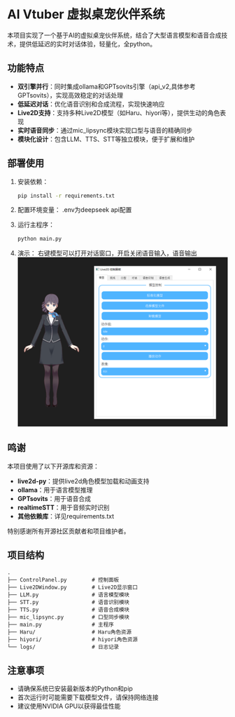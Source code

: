 # AI Vtuber 虚拟桌宠伙伴系统

本项目实现了一个基于AI的虚拟桌宠伙伴系统，结合了大型语言模型和语音合成技术，提供低延迟的实时对话体验，轻量化，全python。

## 功能特点

- **双引擎并行**：同时集成ollama和GPTsovits引擎（api_v2,具体参考GPTsovits），实现高效稳定的对话处理
- **低延迟对话**：优化语音识别和合成流程，实现快速响应
- **Live2D支持**：支持多种Live2D模型（如Haru、hiyori等），提供生动的角色表现
- **实时语音同步**：通过mic_lipsync模块实现口型与语音的精确同步
- **模块化设计**：包含LLM、TTS、STT等独立模块，便于扩展和维护

## 部署使用

1. 安装依赖：
   ```bash
   pip install -r requirements.txt
   ```

2. 配置环境变量：
   .env为deepseek api配置

3. 运行主程序：
   ```bash
   python main.py
   ```
4. 演示：
   右键模型可以打开对话窗口，开启关闭语音输入，语音输出
   ![主界面和模型显示](./assets/主界面和模型显示.png)



## 鸣谢

本项目使用了以下开源库和资源：

- **live2d-py**：提供live2d角色模型加载和动画支持
- **ollama**：用于语言模型推理
- **GPTsovits**：用于语音合成
- **realtimeSTT**：用于音频实时识别
- **其他依赖库**：详见requirements.txt

特别感谢所有开源社区贡献者和项目维护者。

## 项目结构

```
.
├── ControlPanel.py        # 控制面板
├── Live2DWindow.py        # Live2D显示窗口
├── LLM.py                 # 语言模型模块
├── STT.py                 # 语音识别模块
├── TTS.py                 # 语音合成模块
├── mic_lipsync.py         # 口型同步模块
├── main.py                # 主程序
├── Haru/                  # Haru角色资源
├── hiyori/                # hiyori角色资源
└── logs/                  # 日志记录
```

## 注意事项

- 请确保系统已安装最新版本的Python和pip
- 首次运行时可能需要下载模型文件，请保持网络连接
- 建议使用NVIDIA GPU以获得最佳性能
